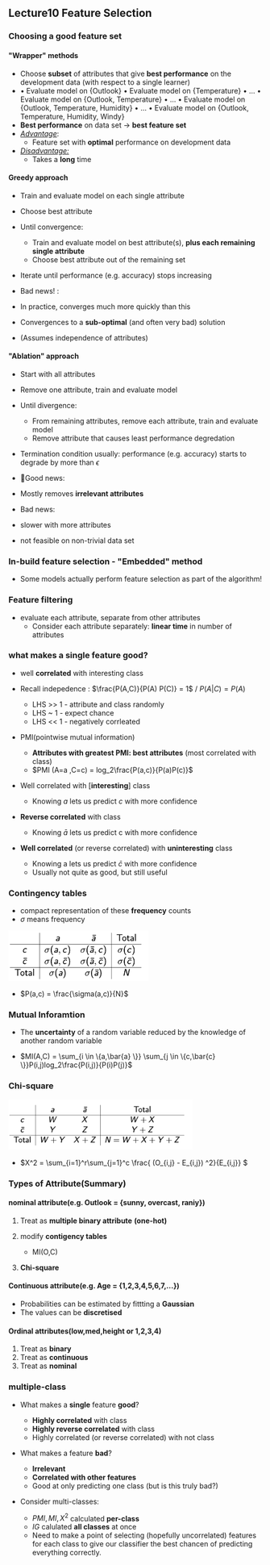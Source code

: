 ## Lecture10 Feature Selection

### Choosing a good feature set

#### "Wrapper" methods

- Choose **subset** of attributes that give **best performance** on the development data (with respect to a single learner)
- • Evaluate model on {Outlook}
  • Evaluate model on {Temperature}
  • ...
  • Evaluate model on {Outlook, Temperature}
  • ...
  • Evaluate model on {Outlook, Temperature, Humidity}
  • ...
  • Evaluate model on {Outlook, Temperature, Humidity, Windy}
- **Best performance** on data set → **best feature set**
- <u>*Advantage*</u>:
  - Feature set with **optimal** performance on development data
- <u>*Disadvantage:*</u>
  - Takes a **long** time

#### Greedy approach

- Train and evaluate model on each single attribute
- Choose best attribute
- Until convergence:
  - Train and evaluate model on best attribute(s), **plus each remaining single attribute**
  - Choose best attribute out of the remaining set

- Iterate until performance (e.g. accuracy) stops increasing

-  Bad news! :
  - In practice, converges much more quickly than this
  - Convergences to a **sub-optimal** (and often very bad) solution
  - (Assumes independence of attributes)

#### "Ablation" approach

- Start with all attributes

- Remove one attribute, train and evaluate model

- Until divergence:

  -  From remaining attributes, remove each attribute, train and evaluate model
  - Remove attribute that causes least performance degredation

- Termination condition usually: performance (e.g. accuracy) starts to degrade by more than $\epsilon$

-  Good news:

  - Mostly removes **irrelevant attributes**

- Bad news:

- slower with more attributes

- not feasible on non-trivial data set

  

### In-build feature selection - "Embedded" method

- Some models actually perform feature selection as part of the algorithm!



### Feature filtering

- evaluate each attribute, separate from other attributes
  - Consider each attribute separately: **linear time** in number of attributes



### what makes a single feature good?

- well **correlated** with interesting class
- Recall indepedence : $\frac{P(A,C)}{P(A) P(C)} = 1$  /  $P(A|C) = P(A)$
  - LHS >> 1 - attribute and class randomly
  - LHS ~ 1 - expect chance
  - LHS << 1 - negatively corrleated
- PMI(pointwise mutual information)  
  - **Attributes with greatest PMI: best attributes** (most correlated with class)
  - $PMI (A=a ,C=c) = log_2\frac{P(a,c)}{P(a)P(c)}$
- Well correlated with [**interesting**] class
  - Knowing $a$ lets us predict $c$ with more confidence

- **Reverse correlated** with class
  - Knowing $\bar{a}$ lets us predict c with more confidence

- **Well correlated** (or reverse correlated) with **uninteresting**
  class
  - Knowing a lets us predict $\bar{c}$ with more confidence
  - Usually not quite as good, but still useful



### Contingency tables

- compact representation of these **frequency** counts
- $\sigma$ means frequency

<img src="https://raw.githubusercontent.com/Whihat/PicAssests/master/20190427003028.png" height = "100px"/>

- $P(a,c) = \frac{\sigma(a,c)}{N}$



### Mutual Inforamtion

- The **uncertainty** of a random variable reduced by the knowledge of another random variable

- $MI(A,C) = \sum_{i \in \{a,\bar{a} \}} \sum_{j \in \{c,\bar{c} \}}P(i,j)log_2\frac{P(i,j)}{P(i)P(j)}$



### Chi-square

<img src="https://raw.githubusercontent.com/Whihat/PicAssests/master/20190427004050.png" height = "100px"/>

- $X^2 = \sum_{i=1}^r\sum_{j=1}^c \frac{ (O_{i,j} - E_{i,j}) ^2}{E_{i,j}} $



### Types of Attribute(Summary)

#### nominal attribute(e.g. Outlook = {sunny, overcast, raniy})

1. Treat as **multiple binary attribute** **(one-hot)**

2. modify **contigency tables**
   - MI(O,C)

3. **Chi-square**

#### Continuous attribute(e.g. Age = {1,2,3,4,5,6,7,...})

- Probabilities can be estimated by fittting a **Gaussian**
- The values can be **discretised**

#### Ordinal attributes(low,med,height or 1,2,3,4)

1. Treat as **binary**
2. Treat as **continuous**
3. Treat as **nominal**



### multiple-class

- What makes a **single** feature **good**?
  - **Highly correlated** with class
  - **Highly reverse correlated** with class
  - Highly correlated (or reverse correlated) with not class

- What makes a feature **bad**?
  - **Irrelevant**
  - **Correlated with other features**
  - Good at only predicting one class (but is this truly bad?)

- Consider multi-classes:

  - $PMI, MI, X^2$ calculated **per-class**
  - $IG$ calulated **all classes** at once
  - Need to make a point of selecting (hopefully uncorrelated) features for each class to give our classifier the best chancen of predicting everything correctly.

  
